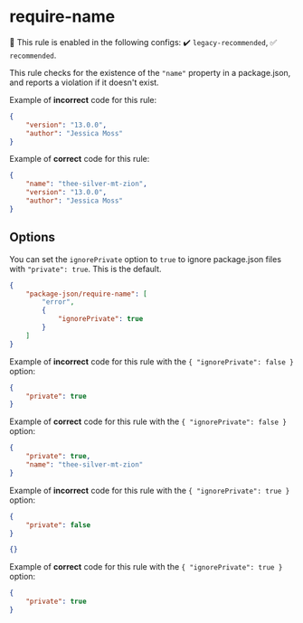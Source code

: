# require-name

💼 This rule is enabled in the following configs: ✔️ `legacy-recommended`, ✅ `recommended`.

<!-- end auto-generated rule header -->

This rule checks for the existence of the `"name"` property in a package.json, and reports a violation if it doesn't exist.

Example of **incorrect** code for this rule:

```json
{
	"version": "13.0.0",
	"author": "Jessica Moss"
}
```

Example of **correct** code for this rule:

```json
{
	"name": "thee-silver-mt-zion",
	"version": "13.0.0",
	"author": "Jessica Moss"
}
```

## Options

You can set the `ignorePrivate` option to `true` to ignore package.json files with `"private": true`.
This is the default.

```json
{
	"package-json/require-name": [
		"error",
		{
			"ignorePrivate": true
		}
	]
}
```

Example of **incorrect** code for this rule with the `{ "ignorePrivate": false }` option:

```json
{
	"private": true
}
```

Example of **correct** code for this rule with the `{ "ignorePrivate": false }` option:

```json
{
	"private": true,
	"name": "thee-silver-mt-zion"
}
```

Example of **incorrect** code for this rule with the `{ "ignorePrivate": true }` option:

```json
{
	"private": false
}
```

```json
{}
```

Example of **correct** code for this rule with the `{ "ignorePrivate": true }` option:

```json
{
	"private": true
}
```
